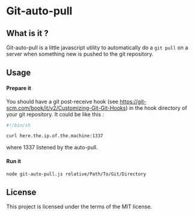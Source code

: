 # Git-auto-pull

## What is it ?

Git-auto-pull is a little javascript utility to automatically do a `git pull`  on a server when something new is pushed to the git repository.


## Usage

#### Prepare it

You should have a git post-receive hook (see https://git-scm.com/book/it/v2/Customizing-Git-Git-Hooks)  in the hook directory of your git repository. It could be like this :

```sh
#!/bin/sh

curl here.the.ip.of.the.machine:1337
```
where 1337 listened by the auto-pull.


#### Run it

```
node git-auto-pull.js relative/Path/To/Git/Directory
```

## License

This project is licensed under the terms of the MIT license.
